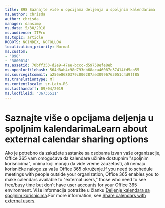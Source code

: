 ```yaml
---
title: 898 Saznajte više o opcijama deljenja u spoljnim kalendarima
ms.author: chrisda
author: chrisda
manager: dansimp
ms.date: 5/30/2018
ms.audience: ITPro
ms.topic: article
ROBOTS: NOINDEX, NOFOLLOW
localization_priority: Normal
ms.custom:
- "898"
- "3800014"
ms.assetid: 70bff353-d2e9-47ee-bccc-d59758efe8eb
ms.openlocfilehash: 564d8ab4c98d793db68aca46087e37414fd5ab55
ms.sourcegitcommit: a256e8680379c006287ae30996763051c4d9ff85
ms.translationtype: MT
ms.contentlocale: sr-Latn-RS
ms.lasthandoff: 09/04/2019
ms.locfileid: "36735511"
---
```

# <a name="learn-about-external-calendar-sharing-options"></a><span data-ttu-id="d96c1-102">Saznajte više o opcijama deljenja u spoljnim kalendarima</span><span class="sxs-lookup"><span data-stu-id="d96c1-102">Learn about external calendar sharing options</span></span>

<span data-ttu-id="d96c1-103">Ako je potrebno da zakažete sastanke sa osobama izvan vaše organizacije, Office 365 vam omogućava da kalendare učinite dostupnim "spoljnim korisnicima", onima koji moraju da vide vreme zauzetosti, ali nemaju korisničke naloge za vašu Office 365 okruženje.</span><span class="sxs-lookup"><span data-stu-id="d96c1-103">If you need to schedule meetings with people outside your organization, Office 365 enables you to make calendars available to "external users," those who need to see free/busy time but don't have user accounts for your Office 365 environment.</span></span> <span data-ttu-id="d96c1-104">Više informacija potražite u članku [Deljenje kalendara sa spoljnim korisnicima](https://docs.microsoft.com/office365/admin/manage/share-calendars-with-external-users).</span><span class="sxs-lookup"><span data-stu-id="d96c1-104">For more information, see [Share calendars with external users](https://docs.microsoft.com/office365/admin/manage/share-calendars-with-external-users).</span></span>
